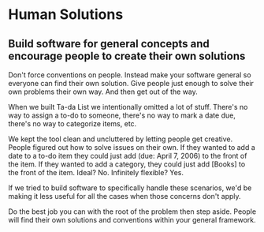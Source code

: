 Human Solutions
===============

Build software for general concepts and encourage people to create their own solutions
--------------------------------------------------------------------------------------

Don\'t force conventions on people. Instead make your software general
so everyone can find their own solution. Give people just enough to
solve their own problems their own way. And then get out of the way.

When we built Ta-da List we intentionally omitted a lot of stuff.
There\'s no way to assign a to-do to someone, there\'s no way to mark a
date due, there\'s no way to categorize items, etc.

We kept the tool clean and uncluttered by letting people get creative.
People figured out how to solve issues on their own. If they wanted to
add a date to a to-do item they could just add (due: April 7, 2006) to
the front of the item. If they wanted to add a category, they could just
add \[Books\] to the front of the item. Ideal? No. Infinitely flexible?
Yes.

If we tried to build software to specifically handle these scenarios,
we\'d be making it less useful for all the cases when those concerns
don\'t apply.

Do the best job you can with the root of the problem then step aside.
People will find their own solutions and conventions within your general
framework.

